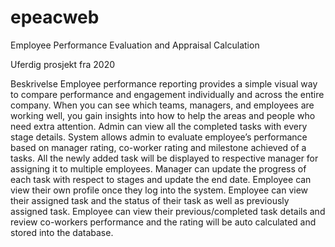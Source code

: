 # epeacweb
Employee Performance Evaluation and Appraisal Calculation

Uferdig prosjekt fra 2020

Beskrivelse
Employee performance reporting provides a simple visual way to compare performance and engagement individually and across the entire company.
When you can see which teams, managers, and employees are working well, you gain insights into how to help the areas and people who need extra
attention. Admin can view all the completed tasks with every stage details.
System allows admin to evaluate employee’s performance based on manager rating, co-worker rating and milestone achieved of a tasks. All the newly
added task will be displayed to respective manager for assigning it to multiple employees. Manager can update the progress of each task with respect
to stages and update the end date. Employee can view their own profile once they log into the system. Employee can view their assigned task and the
status of their task as well as previously assigned task. Employee can view their previous/completed task details and review co-workers performance
and the rating will be auto calculated and stored into the database.


